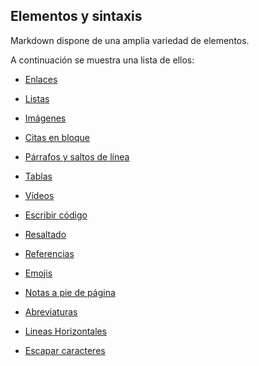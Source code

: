 ## Elementos y sintaxis

Markdown dispone de una amplia variedad de elementos. 

A continuación se muestra una lista de ellos:

- [Enlaces](enlaces.md)

- [Listas](listas.md)

- [Imágenes](imagenes.md)

- [Citas en bloque](citas.md)

- [Párrafos y saltos de línea](parrafos.md)

- [Tablas](tablas.md)

- [Vídeos](video.md)

- [Escribir código](Resaltado_Codigo.md)

- [Resaltado](Resaltado.md)

- [Referencias](Referencias.md)

- [Emojis](Emojis.md)

- [Notas a pie de página](piePagina.md)

- [Abreviaturas](abreviaturas.md)

- [Lineas Horizontales](lineasHorizontales.md)

- [Escapar caracteres](caracteresEscape.md)